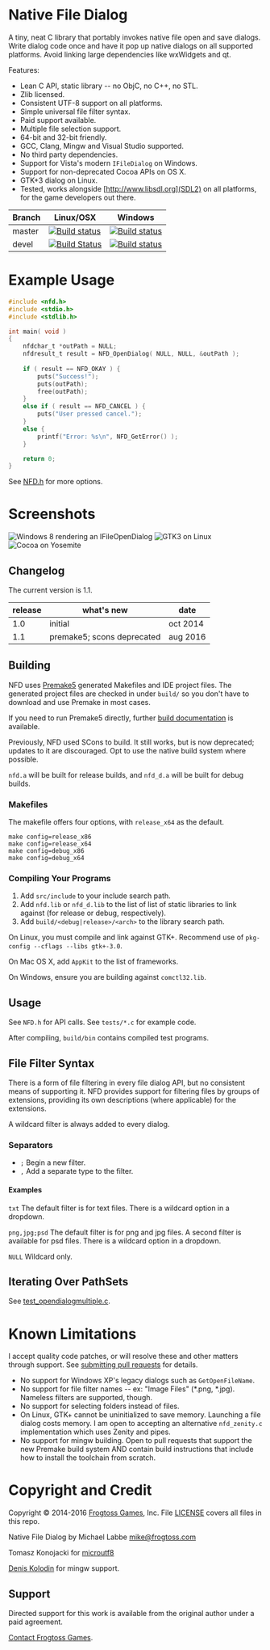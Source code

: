 # Native File Dialog #

A tiny, neat C library that portably invokes native file open and save dialogs.  Write dialog code once and have it pop up native dialogs on all supported platforms.  Avoid linking large dependencies like wxWidgets and qt.

Features:

 - Lean C API, static library -- no ObjC, no C++, no STL.
 - Zlib licensed.
 - Consistent UTF-8 support on all platforms.
 - Simple universal file filter syntax.
 - Paid support available.
 - Multiple file selection support.
 - 64-bit and 32-bit friendly.
 - GCC, Clang, Mingw and Visual Studio supported.
 - No third party dependencies.
 - Support for Vista's modern `IFileDialog` on Windows.
 - Support for non-deprecated Cocoa APIs on OS X.
 - GTK+3 dialog on Linux.
 - Tested, works alongside [http://www.libsdl.org](SDL2) on all platforms, for the game developers out there.


Branch  | Linux/OSX | Windows
------------- | ------------- | -------------
master |[![Build status](https://travis-ci.org/mlabbe/nativefiledialog.svg?branch=master)](https://travis-ci.org/mlabbe/nativefiledialog) | [![Build status](https://ci.appveyor.com/api/projects/status/s29llemvnadkw83c/branch/master?svg=true)](https://ci.appveyor.com/project/mlabbe/nativefiledialog/branch/master)
devel | [![Build Status](https://travis-ci.org/mlabbe/nativefiledialog.svg?branch=devel)](https://travis-ci.org/mlabbe/nativefiledialog) | [![Build status](https://ci.appveyor.com/api/projects/status/s29llemvnadkw83c/branch/devel?svg=true)](https://ci.appveyor.com/project/mlabbe/nativefiledialog/branch/devel)

# Example Usage #

```C
#include <nfd.h>
#include <stdio.h>
#include <stdlib.h>

int main( void )
{
    nfdchar_t *outPath = NULL;
    nfdresult_t result = NFD_OpenDialog( NULL, NULL, &outPath );
        
    if ( result == NFD_OKAY ) {
        puts("Success!");
        puts(outPath);
        free(outPath);
    }
    else if ( result == NFD_CANCEL ) {
        puts("User pressed cancel.");
    }
    else {
        printf("Error: %s\n", NFD_GetError() );
    }

    return 0;
}
```

See [NFD.h](src/include/nfd.h) for more options.

# Screenshots #

![Windows 8 rendering an IFileOpenDialog](screens/open_win8.png?raw=true)
![GTK3 on Linux](screens/open_gtk3.png?raw=true)
![Cocoa on Yosemite](screens/open_cocoa.png?raw=true)

## Changelog ##

The current version is 1.1.

release | what's new                  | date
--------|-----------------------------|---------
1.0     | initial                     | oct 2014
1.1     | premake5; scons deprecated  | aug 2016

## Building ##

NFD uses [Premake5](https://premake.github.io/download.html) generated Makefiles and IDE project files.  The generated project files are checked in under `build/` so you don't have to download and use Premake in most cases.

If you need to run Premake5 directly, further [build documentation](docs/build.md) is available.

Previously, NFD used SCons to build.  It still works, but is now deprecated; updates to it are discouraged.  Opt to use the native build system where possible.

`nfd.a` will be built for release builds, and `nfd_d.a` will be built for debug builds.

### Makefiles ###

The makefile offers four options, with `release_x64` as the default.

    make config=release_x86
    make config=release_x64
    make config=debug_x86
    make config=debug_x64

### Compiling Your Programs ###

 1. Add `src/include` to your include search path.
 2. Add `nfd.lib` or `nfd_d.lib` to the list of list of static libraries to link against (for release or debug, respectively).
 3. Add `build/<debug|release>/<arch>` to the library search path.

On Linux, you must compile and link against GTK+.  Recommend use of `pkg-config --cflags --libs gtk+-3.0`.

On Mac OS X, add `AppKit` to the list of frameworks.

On Windows, ensure you are building against `comctl32.lib`.

## Usage ##

See `NFD.h` for API calls.  See `tests/*.c` for example code.

After compiling, `build/bin` contains compiled test programs.

## File Filter Syntax ##

There is a form of file filtering in every file dialog API, but no consistent means of supporting it.  NFD provides support for filtering files by groups of extensions, providing its own descriptions (where applicable) for the extensions.

A wildcard filter is always added to every dialog.

### Separators ###

 - `;` Begin a new filter.
 - `,` Add a separate type to the filter.

#### Examples ####

`txt` The default filter is for text files.  There is a wildcard option in a dropdown.

`png,jpg;psd` The default filter is for png and jpg files.  A second filter is available for psd files.  There is a wildcard option in a dropdown.

`NULL` Wildcard only.

## Iterating Over PathSets ##

See [test_opendialogmultiple.c](test/test_opendialogmultiple.c).

# Known Limitations #

I accept quality code patches, or will resolve these and other matters through support.  See [submitting pull requests](docs/submitting_pull_requests.md) for details.

 - No support for Windows XP's legacy dialogs such as `GetOpenFileName`.
 - No support for file filter names -- ex: "Image Files" (*.png, *.jpg).  Nameless filters are supported, though.
 - No support for selecting folders instead of files.
 - On Linux, GTK+ cannot be uninitialized to save memory.  Launching a file dialog costs memory.  I am open to accepting an alternative `nfd_zenity.c` implementation which uses Zenity and pipes.
 - No support for mingw building.  Open to pull requests that support the new Premake build system AND contain build instructions that include how to install the toolchain from scratch.

# Copyright and Credit #

Copyright &copy; 2014-2016 [Frogtoss Games](http://www.frogtoss.com), Inc.
File [LICENSE](LICENSE) covers all files in this repo.

Native File Dialog by Michael Labbe
<mike@frogtoss.com>

Tomasz Konojacki for [microutf8](http://puszcza.gnu.org.ua/software/microutf8/)

[Denis Kolodin](https://github.com/DenisKolodin) for mingw support.

## Support ##

Directed support for this work is available from the original author under a paid agreement.

[Contact Frogtoss Games](http://www.frogtoss.com/pages/contact.html).
